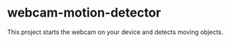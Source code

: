 # webcam-motion-detector

This project starts the webcam on your device and detects moving objects.
